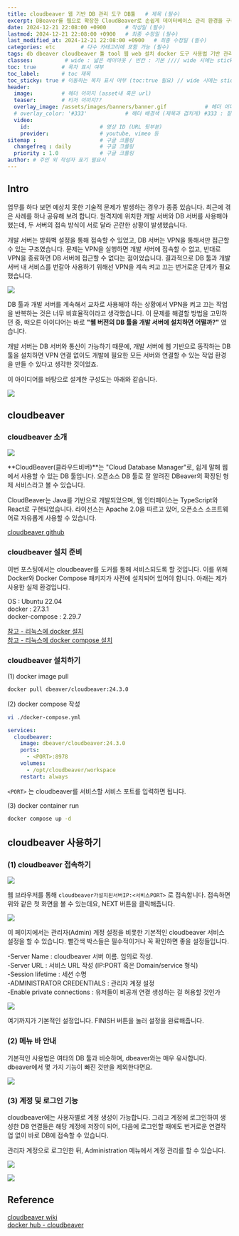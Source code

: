 ```yaml
---
title: cloudbeaver 웹 기반 DB 관리 도구 DB툴   # 제목 (필수)
excerpt: DBeaver를 웹으로 확장한 CloudBeaver로 손쉽게 데이터베이스 관리 환경을 구축해 보세요 # 서브 타이틀이자 meta description (필수)
date: 2024-12-21 22:08:00 +0900      # 작성일 (필수)
lastmod: 2024-12-21 22:08:00 +0900   # 최종 수정일 (필수)
last_modified_at: 2024-12-21 22:08:00 +0900   # 최종 수정일 (필수)
categories: etc        # 다수 카테고리에 포함 가능 (필수)
tags: db dbeaver cloudbeaver 툴 tool 웹 web 설치 docker 도구 사용법 기반 관리                     # 태그 복수개 가능 (필수)
classes:          # wide : 넓은 레이아웃 / 빈칸 : 기본 //// wide 시에는 sticky toc 불가
toc: true        # 목차 표시 여부
toc_label:       # toc 제목
toc_sticky: true # 이동하는 목차 표시 여부 (toc:true 필요) // wide 시에는 sticky toc 불가
header: 
  image:         # 헤더 이미지 (asset내 혹은 url)
  teaser:        # 티저 이미지??
  overlay_image: /assets/images/banners/banner.gif            # 헤더 이미지 (제목과 겹치게)
  # overlay_color: '#333'            # 헤더 배경색 (제목과 겹치게) #333 : 짙은 회색 (필수)
  video:
    id:                      # 영상 ID (URL 뒷부분)
    provider:                # youtube, vimeo 등
sitemap :                    # 구글 크롤링
  changefreq : daily         # 구글 크롤링
  priority : 1.0             # 구글 크롤링
author: # 주인 외 작성자 표기 필요시
---
```

<!--postNo: 20241221_001-->


## Intro  

업무를 하다 보면 예상치 못한 기술적 문제가 발생하는 경우가 종종 있습니다. 최근에 겪은 사례를 하나 공유해 보려 합니다. 원격지에 위치한 개발 서버와 DB 서버를 사용해야 했는데, 두 서버의 접속 방식이 서로 달라 곤란한 상황이 발생했습니다.  

개발 서버는 방화벽 설정을 통해 접속할 수 있었고, DB 서버는 VPN을 통해서만 접근할 수 있는 구조였습니다. 문제는 VPN을 실행하면 개발 서버에 접속할 수 없고, 반대로 VPN을 종료하면 DB 서버에 접근할 수 없다는 점이었습니다. 결과적으로 DB 툴과 개발 서버 내 서비스를 번갈아 사용하기 위해선 VPN을 계속 켜고 끄는 번거로운 단계가 필요했습니다.  

![](/assets/images/20241221_001_001.png)  

DB 툴과 개발 서버를 계속해서 교차로 사용해야 하는 상황에서 VPN을 켜고 끄는 작업을 반복하는 것은 너무 비효율적이라고 생각했습니다. 이 문제를 해결할 방법을 고민하던 중, 떠오른 아이디어는 바로 **"웹 버전의 DB 툴을 개발 서버에 설치하면 어떨까?"** 였습니다.  

개발 서버는 DB 서버와 통신이 가능하기 때문에, 개발 서버에 웹 기반으로 동작하는 DB 툴을 설치하면 VPN 연결 없이도 개발에 필요한 모든 서버와 연결할 수 있는 작업 환경을 만들 수 있다고 생각한 것이었죠.    

이 아이디어를 바탕으로 설계한 구성도는 아래와 같습니다.  

![](/assets/images/20241221_001_002.png)  


## cloudbeaver  

### cloudbeaver 소개  

![](/assets/images/20241221_001_003.png)  

**CloudBeaver(클라우드비버)**는 "Cloud Database Manager"로, 쉽게 말해 웹에서 사용할 수 있는 DB 툴입니다. 오픈소스 DB 툴로 잘 알려진 DBeaver의 확장된 형제 서비스라고 볼 수 있습니다.  

CloudBeaver는 Java를 기반으로 개발되었으며, 웹 인터페이스는 TypeScript와 React로 구현되었습니다. 라이선스는 Apache 2.0을 따르고 있어, 오픈소스 소프트웨어로 자유롭게 사용할 수 있습니다.   

[cloudbeaver github](https://github.com/dbeaver/cloudbeaver?tab=readme-ov-file)   

### cloudbeaver 설치 준비  

이번 포스팅에서는 cloudbeaver를 도커를 통해 서비스되도록 할 것입니다. 이를 위해 Docker와 Docker Compose 패키지가 사전에 설치되어 있어야 합니다. 아래는 제가 사용한 실제 환경입니다.  

OS : Ubuntu 22.04  
docker : 27.3.1  
docker-compose : 2.29.7  

[참고 - 리눅스에 docker 설치](https://whdrns2013.github.io/docker/20230912_001_docker_installation/)  
[참고 - 리눅스에 docker compose 설치](https://whdrns2013.github.io/docker/20241015_002_docker_compose_install/)  

### cloudbeaver 설치하기  

(1) docker image pull  

```bash
docker pull dbeaver/cloudbeaver:24.3.0
```

(2) docker compose 작성  

```bash
vi ./docker-compose.yml
```

```yml
services:
  cloudbeaver:
    image: dbeaver/cloudbeaver:24.3.0
    ports:
      - <PORT>:8978
    volumes:
      - /opt/cloudbeaver/workspace
    restart: always
```

`<PORT>` 는 cloudbeaver를 서비스할 서비스 포트를 입력하면 됩니다.  


(3) docker container run  

```bash
docker compose up -d
```

## cloudbeaver 사용하기  

### (1) cloudbeaver 접속하기  

![](/assets/images/20241221_001_004.png)  

웹 브라우저를 통해 `cloudbeaver가설치된서버IP:<서비스PORT>` 로 접속합니다. 접속하면 위와 같은 첫 화면을 볼 수 있는데요, NEXT 버튼을 클릭해줍니다.  

![](/assets/images/20241221_001_005.png)  

이 페이지에서는 관리자(Admin) 계정 설정을 비롯한 기본적인 cloudbeaver 서비스 설정을 할 수 있습니다. 빨간색 박스들은 필수적이거나 꼭 확인하면 좋을 설정들입니다.  

-Server Name : cloudbeaver 서버 이름. 임의로 작성.  
-Server URL : 서비스 URL 작성 (IP:PORT 혹은 Domain/service 형식)  
-Session lifetime : 세션 수명  
-ADMINISTRATOR CREDENTIALS : 관리자 계정 설정  
-Enable private connections : 유저들이 비공개 연결 생성하는 걸 허용할 것인가  

![](/assets/images/20241221_001_006.png)  

여기까지가 기본적인 설정입니다. FINISH 버튼을 눌러 설정을 완료해줍니다.  

### (2) 메뉴 바 안내  

기본적인 사용법은 여타의 DB 툴과 비슷하며, dbeaver와는 매우 유사합니다. dbeaver에서 몇 가지 기능이 빠진 것만을 제외한다면요.  

![](/assets/images/20241221_001_007.png)  

### (3) 계정 및 로그인 기능  

cloudbeaver에는 사용자별로 계정 생성이 가능합니다. 그리고 계정에 로그인하여 생성한 DB 연결들은 해당 계정에 저장이 되어, 다음에 로그인할 때에도 번거로운 연결작업 없이 바로 DB에 접속할 수 있습니다.  

관리자 계정으로 로그인한 뒤, Administration 메뉴에서 계정 관리를 할 수 있습니다.  

![](/assets/images/20241221_001_008.png)  

![](/assets/images/20241221_001_009.png)  

## Reference  

[cloudbeaver wiki](https://github.com/dbeaver/cloudbeaver/wiki/Run-Docker-Container#installation)    
[docker hub - cloudbeaver](https://hub.docker.com/r/dbeaver/cloudbeaver/tags)  